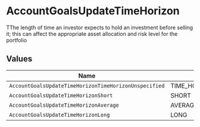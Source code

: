 # AccountGoalsUpdateTimeHorizon

TThe length of time an investor expects to hold an investment before selling it; this can affect the appropriate asset allocation and risk level for the portfolio


## Values

| Name                                                  | Value                                                 |
| ----------------------------------------------------- | ----------------------------------------------------- |
| `AccountGoalsUpdateTimeHorizonTimeHorizonUnspecified` | TIME_HORIZON_UNSPECIFIED                              |
| `AccountGoalsUpdateTimeHorizonShort`                  | SHORT                                                 |
| `AccountGoalsUpdateTimeHorizonAverage`                | AVERAGE                                               |
| `AccountGoalsUpdateTimeHorizonLong`                   | LONG                                                  |